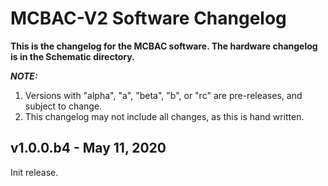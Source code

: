 # MCBAC-V2 Software Changelog

**This is the changelog for the MCBAC software. The hardware changelog
is in the Schematic directory.**

_**NOTE:**_
 1. Versions with "alpha", "a", "beta", "b", or "rc" are pre-releases,
 and subject to change.
 2. This changelog may not include all changes, as this is hand written.

## v1.0.0.b4 - May 11, 2020

Init release.

<br>


